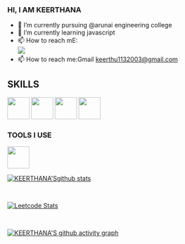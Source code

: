 ###  HI, I AM KEERTHANA
- 🔭 I’m currently pursuing @arunai engineering college
- 🌱 I’m currently learning javascript
- 📫 How to reach mE:<br> [<img src="https://img.shields.io/badge/LinkedIn-0077B5?style=for-the-badge&logo=linkedin&logoColor=white" />](https://www.linkedin.com/in/keerthana-panjatcharam-a9b309211/)
- 📫 How to reach me:Gmail keerthu1132003@gmail.com

## SKILLS
   
 
   <img height="50" width="50" src="https://img.icons8.com/color/48/000000/html-5.png" />
    <img height="50" width="50" src="https://img.icons8.com/color/48/000000/python.png" />
   <img height="50" width="50" src="https://img.icons8.com/color/48/000000/css3.png" />
   <img height="50" width="50" src="https://img.icons8.com/color/48/000000/bootstrap.png" />
   
 
    
 ### TOOLS I USE
<img height="50" width="50" src="https://img.icons8.com/color/48/000000/visual-studio-code-2019.png"/> 
   
   
   
   
[![KEERTHANA'Sgithub stats](https://github-readme-stats.vercel.app/api?username=KEERTHANA&hide=issues,contribs&theme=dark)](https://github.com/Keerthuuu/keerthuuu/edit/main/README.md)

<br>

[![Leetcode Stats](https://leetcode.card.workers.dev/?username=hareeshprogrammer&theme=auto&width=346)](https://leetcode.com/keerthanaprogrammer)

<br>

[![KEERTHANA'S  github activity graph](https://activity-graph.herokuapp.com/graph?username=KEERTHANA&theme=react-dark)](https://github.com/Keerthuuu/keerthuuu/edit/main/README.md)
